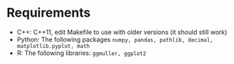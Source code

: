 # Requirements

<ul>
  <li> C++: C++11, edit Makefile to use with older versions (it should still work) </li>
  <li> Python: The following packages <code>numpy, pandas, pathlib, decimal, matplotlib.pyplot, math</code> </li>
  <li> R: The following libraries: <code>ggmuller, ggplot2</code> </li>
</ul>
